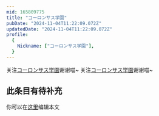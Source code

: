 ```yaml
---
mid: 165809775
title: "コーロンサス学園"
pubDate: "2024-11-04T11:22:09.072Z"
updatedDate: "2024-11-04T11:22:09.072Z"
profile:
  {
    Nickname: ["コーロンサス学園"],
  }
---
```


关注[コーロンサス学園](https://space.bilibili.com/165809775)谢谢喵~ 关注[コーロンサス学園](https://space.bilibili.com/165809775)谢谢喵~

## 此条目有待补充
你可以在[这里](https://github.com/Yuhanawa/VTuber.ICU/edit/master/src/content/v/コーロンサス学園/index.md)编辑本文
